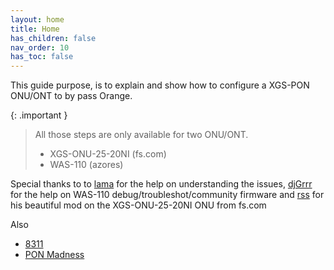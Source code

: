 ```yaml
---
layout: home
title: Home
has_children: false
nav_order: 10
has_toc: false
---
```


This guide purpose, is to explain and show how to configure a XGS-PON ONU/ONT to by pass Orange.

{: .important }
> All those steps are only available for two ONU/ONT.
> - XGS-ONU-25-20NI (fs.com)
> - WAS-110 (azores)

Special thanks to to [lama](https://github.com/palpaga) for the help on understanding the issues, [djGrrr](https://github.com/djGrrr) for the help on WAS-110 debug/troubleshot/community firmware and [rss](https://github.com/rssor) for his beautiful mod on the XGS-ONU-25-20NI ONU from fs.com

Also
- [8311](https://pon.wiki)
- [PON Madness](https://hackaday.io/project/194709-pon-madness-bypass-xgs-pon-ontswith-a-stick)